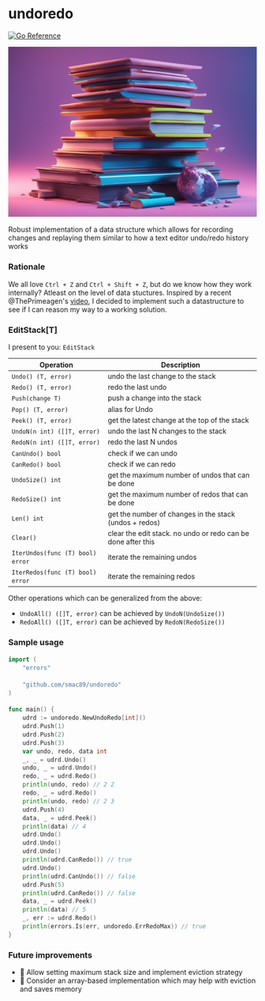 # undoredo
[![Go Reference](https://pkg.go.dev/badge/github.com/smac89/undoredo.svg)](https://pkg.go.dev/github.com/smac89/undoredo)

![stacks](./docs/stacks.jpg)

Robust implementation of a data structure which allows for recording changes and replaying them similar to how a text editor undo/redo history works

### Rationale
We all love `Ctrl + Z` and `Ctrl + Shift + Z`, but do we know how they work internally? Atleast on the level of data stuctures. Inspired by a recent @ThePrimeagen's [video](https://youtu.be/yeatOU5vVsA), I decided to implement such a datastructure to see if I can reason my way to a working solution.

### EditStack[T]
I present to you: `EditStack`

| Operation        | Description |
| ---              | ---         |
| `Undo() (T, error)` | undo the last change to the stack |
| `Redo() (T, error)` | redo the last undo |
| `Push(change T)` | push a change into the stack |
| `Pop() (T, error)` | alias for Undo |
| `Peek() (T, error)` | get the latest change at the top of the stack |
| `UndoN(n int) ([]T, error)` | undo the last N changes to the stack |
| `RedoN(n int) ([]T, error)` | redo the last N undos |
| `CanUndo() bool` | check if we can undo |
| `CanRedo() bool` | check if we can redo |
| `UndoSize() int` | get the maximum number of undos that can be done |
| `RedoSize() int` | get the maximum number of redos that can be done |
| `Len() int` | get the number of changes in the stack (undos + redos) |
| `Clear()` | clear the edit stack. no undo or redo can be done after this |
| `IterUndos(func (T) bool) error` | iterate the remaining undos |
| `IterRedos(func (T) bool) error` | iterate the remaining redos |

Other operations which can be generalized from the above:

- `UndoAll() ([]T, error)` can be achieved by `UndoN(UndoSize())`
- `RedoAll() ([]T, error)` can be achieved by `RedoN(RedoSize())`

### Sample usage
```go
import (
	"errors"

	"github.com/smac89/undoredo"
)

func main() {
	udrd := undoredo.NewUndoRedo[int]()
	udrd.Push(1)
	udrd.Push(2)
	udrd.Push(3)
	var undo, redo, data int
	_, _ = udrd.Undo()
	undo, _ = udrd.Undo()
	redo, _ = udrd.Redo()
	println(undo, redo) // 2 2
	redo, _ = udrd.Redo()
	println(undo, redo) // 2 3
	udrd.Push(4)
	data, _ = udrd.Peek()
	println(data) // 4
	udrd.Undo()
	udrd.Undo()
	udrd.Undo()
	println(udrd.CanRedo()) // true
	udrd.Undo()
	println(udrd.CanUndo()) // false
	udrd.Push(5)
	println(udrd.CanRedo()) // false
	data, _ = udrd.Peek()
	println(data) // 5
	_, err := udrd.Redo()
	println(errors.Is(err, undoredo.ErrRedoMax)) // true
}
```

### Future improvements
- 🚀 Allow setting maximum stack size and implement eviction strategy
- 🚀 Consider an array-based implementation which may help with eviction and saves memory
